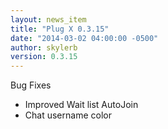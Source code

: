 ```yaml
---
layout: news_item
title: "Plug X 0.3.15"
date: "2014-03-02 04:00:00 -0500"
author: skylerb
version: 0.3.15
---
```


Bug Fixes

- Improved Wait list AutoJoin
- Chat username color